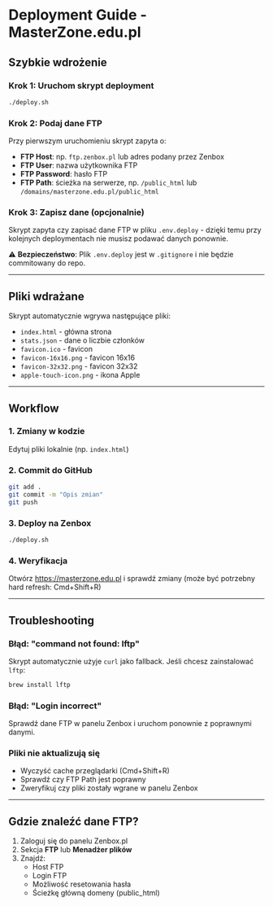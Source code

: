 # Deployment Guide - MasterZone.edu.pl

## Szybkie wdrożenie

### Krok 1: Uruchom skrypt deployment
```bash
./deploy.sh
```

### Krok 2: Podaj dane FTP
Przy pierwszym uruchomieniu skrypt zapyta o:
- **FTP Host**: np. `ftp.zenbox.pl` lub adres podany przez Zenbox
- **FTP User**: nazwa użytkownika FTP
- **FTP Password**: hasło FTP
- **FTP Path**: ścieżka na serwerze, np. `/public_html` lub `/domains/masterzone.edu.pl/public_html`

### Krok 3: Zapisz dane (opcjonalnie)
Skrypt zapyta czy zapisać dane FTP w pliku `.env.deploy` - dzięki temu przy kolejnych deploymentach nie musisz podawać danych ponownie.

⚠️ **Bezpieczeństwo**: Plik `.env.deploy` jest w `.gitignore` i nie będzie commitowany do repo.

---

## Pliki wdrażane

Skrypt automatycznie wgrywa następujące pliki:
- `index.html` - główna strona
- `stats.json` - dane o liczbie członków
- `favicon.ico` - favicon
- `favicon-16x16.png` - favicon 16x16
- `favicon-32x32.png` - favicon 32x32
- `apple-touch-icon.png` - ikona Apple

---

## Workflow

### 1. Zmiany w kodzie
Edytuj pliki lokalnie (np. `index.html`)

### 2. Commit do GitHub
```bash
git add .
git commit -m "Opis zmian"
git push
```

### 3. Deploy na Zenbox
```bash
./deploy.sh
```

### 4. Weryfikacja
Otwórz https://masterzone.edu.pl i sprawdź zmiany (może być potrzebny hard refresh: Cmd+Shift+R)

---

## Troubleshooting

### Błąd: "command not found: lftp"
Skrypt automatycznie użyje `curl` jako fallback. Jeśli chcesz zainstalować `lftp`:
```bash
brew install lftp
```

### Błąd: "Login incorrect"
Sprawdź dane FTP w panelu Zenbox i uruchom ponownie z poprawnymi danymi.

### Pliki nie aktualizują się
- Wyczyść cache przeglądarki (Cmd+Shift+R)
- Sprawdź czy FTP Path jest poprawny
- Zweryfikuj czy pliki zostały wgrane w panelu Zenbox

---

## Gdzie znaleźć dane FTP?

1. Zaloguj się do panelu Zenbox.pl
2. Sekcja **FTP** lub **Menadżer plików**
3. Znajdź:
   - Host FTP
   - Login FTP
   - Możliwość resetowania hasła
   - Ścieżkę główną domeny (public_html)
